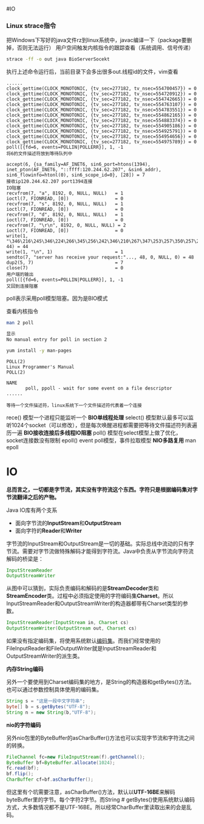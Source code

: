 #IO
### Linux strace指令
把Windows下写好的java文件rz到linux系统中，javac编译一下（package要删掉，否则无法运行）
用户空间触发内核指令的跟踪查看（系统调用、信号传递）
```bash
strace -ff -o out java BioServerSocekt
```
执行上述命令运行后，当前目录下会多出很多out.线程id的文件，vim查看
```text
......
clock_gettime(CLOCK_MONOTONIC, {tv_sec=277182, tv_nsec=554700457}) = 0
clock_gettime(CLOCK_MONOTONIC, {tv_sec=277182, tv_nsec=554720912}) = 0
clock_gettime(CLOCK_MONOTONIC, {tv_sec=277182, tv_nsec=554742665}) = 0
clock_gettime(CLOCK_MONOTONIC, {tv_sec=277182, tv_nsec=554763107}) = 0
clock_gettime(CLOCK_MONOTONIC, {tv_sec=277182, tv_nsec=554783551}) = 0
clock_gettime(CLOCK_MONOTONIC, {tv_sec=277182, tv_nsec=554862165}) = 0
clock_gettime(CLOCK_MONOTONIC, {tv_sec=277182, tv_nsec=554883374}) = 0
clock_gettime(CLOCK_MONOTONIC, {tv_sec=277182, tv_nsec=554905186}) = 0
clock_gettime(CLOCK_MONOTONIC, {tv_sec=277182, tv_nsec=554925791}) = 0
clock_gettime(CLOCK_MONOTONIC, {tv_sec=277182, tv_nsec=554954656}) = 0
clock_gettime(CLOCK_MONOTONIC, {tv_sec=277182, tv_nsec=554975789}) = 0
poll([{fd=6, events=POLLIN|POLLERR}], 1, -1
将6的文件描述符放到等待队列中

accept(6, {sa_family=AF_INET6, sin6_port=htons(1394), inet_pton(AF_INET6, "::ffff:120.244.62.207", &sin6_addr), sin6_flowinfo=htonl(0), sin6_scope_id=0}, [28]) = 7
接收ip120.244.62.207 port1394连接
IO阻塞
recvfrom(7, "a", 8192, 0, NULL, NULL)   = 1
ioctl(7, FIONREAD, [0])                 = 0
recvfrom(7, "s", 8192, 0, NULL, NULL)   = 1
ioctl(7, FIONREAD, [0])                 = 0
recvfrom(7, "d", 8192, 0, NULL, NULL)   = 1
ioctl(7, FIONREAD, [0])                 = 0
recvfrom(7, "\r\n", 8192, 0, NULL, NULL) = 2
ioctl(7, FIONREAD, [0])                 = 0
write(1, "\346\216\245\346\224\266\345\256\242\346\210\267\347\253\257\350\257\267\346\261\202\346\266\210\346\201\257\357\274\232as"..., 44) = 44
write(1, "\n", 1)                       = 1
sendto(7, "server has receive your request:"..., 48, 0, NULL, 0) = 48
dup2(5, 7)                              = 7
close(7)                                = 0
用户端的输出
poll([{fd=6, events=POLLIN|POLLERR}], 1, -1
又回到连接阻塞
```
poll表示采用poll模型阻塞。因为是BIO模式

查看内核指令
```bash
man 2 poll

显示
No manual entry for poll in section 2

yum install -y man-pages
```
```text
POLL(2)                                                                  Linux Programmer's Manual                                                                 POLL(2)

NAME
       poll, ppoll - wait for some event on a file descriptor
......

等待一个文件描述符，linux系统下一个文件描述符代表着一个连接       
```

rece() 模型一个进程只能监听一个 **BIO单线程处理**
select() 模型默认最多可以监听1024个socket（可以修改），但是每次唤醒进程都需要把等待文件描述符列表遍历一遍 **BIO接收连接后多线程IO阻塞**
poll() 模型在select模型上做了优化，socket连接数没有限制
epoll() event poll模型，事件拉取模型 **NIO多路复用**
man epoll




# IO

**总而言之，一切都是字节流，其实没有字符流这个东西。字符只是根据编码集对字节流翻译之后的产物。**

Java IO库有两个支系

- 面向字节流的**InputStream**和**OutputStream**
- 面向字符的**Reader**和**Writer**

字节流的InputStream和OutputStream是一切的基础。实际总线中流动的只有字节流。需要对字节流做特殊解码才能得到字符流。Java中负责从字节流向字符流解码的桥梁是：

```java
InputStreamReader
OutputStreamWriter
```

从图中可以猜到，实际负责编码和解码的是**StreamDecoder**类和**StreamEncoder**类。过程中必须指定使用的字符编码集**Charset**。所以InputStreamReader和OutputStreamWriter的构造器都带有Charset类型的参数。

```java
InputStreamReader(InputStream in, Charset cs)
OutputStreamWriter(OutputStream out, Charset cs)
```

如果没有指定编码集，将使用系统默认[编码集](https://www.zhihu.com/search?q=编码集&search_source=Entity&hybrid_search_source=Entity&hybrid_search_extra={"sourceType"%3A"answer"%2C"sourceId"%3A127103286})。而我们经常使用的FileInputReader和FileOutputWriter就是InputStreamReader和OutputStreamWriter的派生类。

**内存String编码**

另外一个要使用到Charset编码集的地方，是String的构造器和getBytes()方法。也可以通过参数控制具体使用的编码集。

```java
String s = "这是一段中文字符串"; 
byte[] b = s.getBytes("UTF-8"); 
String n = new String(b,"UTF-8");
```

**nio的字符编码**

另外nio包里的ByteBuffer的asCharBuffer()方法也可以实现字节流和字符流之间的转换。

```java
FileChannel fc=new FileInputStream(f).getChannel();
ByteBuffer bf=ByteBuffer.allocate(1024);
fc.read(bf);
bf.flip();
CharBuffer cf=bf.asCharBuffer();
```

但这里有个坑需要注意，asCharBuffer()方法，默认以**UTF-16BE**来解码byteBuffer里的字节。每个字符2字节。而String # getBytes()使用系统默认编码方式，大多数情况都不是UTF-16BE。所以经常CharBuffer里读取出来的会是乱码。